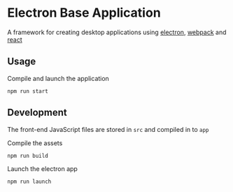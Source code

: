 # Electron Base Application

A framework for creating desktop applications using [electron](https://github.com/atom/electron), [webpack](https://github.com/webpack/webpack) and [react](https://github.com/facebook/react)

## Usage

Compile and launch the application
```
npm run start
```

## Development

The front-end JavaScript files are stored in `src` and compiled in to `app`

Compile the assets
```
npm run build
```

Launch the electron app
```
npm run launch
```


